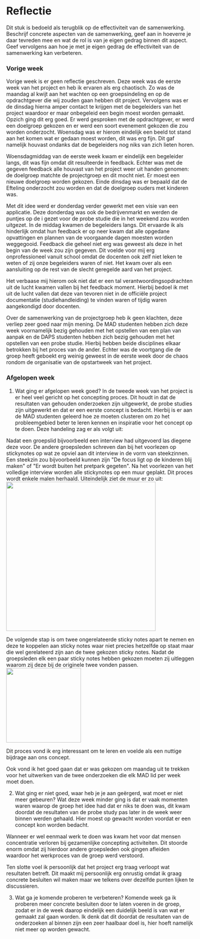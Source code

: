Reflectie
==========

Dit stuk is bedoeld als terugblik op de effectiviteit van de samenwerking.
Beschrijf concrete aspecten van de samenwerking, geef aan in hoeverre je daar tevreden mee en wat de rol is
 van je eigen gedrag binnen dit aspect. Geef vervolgens aan hoe je met je eigen gedrag de effectiviteit van 
 de samenwerking kan verbeteren.
 

### Vorige week
Vorige week is er geen reflectie geschreven. Deze week was de eerste week van het project en heb ik ervaren als erg chaotisch. Zo was de maandag al kwijt aan het wachten op een groepsindeling en op de opdrachtgever die wij zouden gaan hebben dit project. Vervolgens was er de dinsdag hierna amper contact te krijgen met de begeleiders van het project waardoor er maar onbegeleid een begin moest worden gemaakt. Opzich ging dit erg goed. Er werd gesproken met de opdrachtgever, er werd een doelgroep gekozen en er werd een soort evenement gekozen die zou worden onderzocht. Woensdag was er hierom eindelijk een beeld tot stand aan het komen wat er gedaan moest worden, dit was erg fijn. Dit gaf namelijk houvast ondanks dat de begeleiders nog niks van zich lieten horen.

Woensdagmiddag van de eerste week kwam er eindelijk een begeleider langs, dit was fijn omdat dit resulteerde in feedback. Echter was met de gegeven feedback alle houvast van het project weer uit handen genomen: de doelgroep matchte de projectgroep en dit mocht niet. Er moest een nieuwe doelgroep worden gekozen. Einde dinsdag was er bepaald dat de Efteling onderzocht zou worden en dat de doelgroep ouders met kinderen was.

Met dit idee werd er donderdag verder gewerkt met een visie van een applicatie. Deze donderdag was ook de bedrijvenmarkt en werden de puntjes op de i gezet voor de probe studie die in het weekend zou worden uitgezet. In de middag kwamen de begeleiders langs. Dit ervaarde ik als hinderlijk omdat hun feedback er op neer kwam dat alle opgedane opvattingen en plannen van de voorgaande dagen moesten worden weggegooid. Feedback die geheel niet erg was geweest als deze in het begin van de week zou zijn gegeven. Dit voelde voor mij erg onprofessioneel vanuit school omdat de docenten ook zelf niet leken te weten of zij onze begeleiders waren of niet. Het kwam over als een aansluiting op de rest van de slecht geregelde aard van het project.

Het verbaase mij hierom ook niet dat er een tal verantwoordingsopdrachten uit de lucht kwamen vallen bij het feedback moment. Hierbij bedoel ik met uit de lucht vallen dat deze van tevoren niet in de officiële project documentatie (studiehandleiding) te vinden waren of tijdig waren aangekondigd door docenten. 

Over de samenwerking van de projectgroep heb ik geen klachten, deze verliep zeer goed naar mijn mening. De MAD studenten hebben zich deze week voornamelijk bezig gehouden met het opstellen van een plan van aanpak en de DAPS studenten hebben zich bezig gehouden met het opstellen van een probe studie. Hierbij hebben beide disciplines elkaar betrokken bij het proces van de ander. Echter was de voortgang die de groep heeft geboekt erg weinig geweest in de eerste week door de chaos rondom de organisatie van de opstartweek van het project.

### Afgelopen week

1. Wat ging er afgelopen week goed?
In de tweede week van het project is er heel veel gericht op het concepting proces. Dit houdt in dat de resultaten van gehouden onderzoeken zijn uitgewerkt, de probe studies zijn uitgewerkt en dat er een eerste concept is bedacht. Hierbij is er aan de MAD studenten geleerd hoe ze moeten clusteren om zo het probleemgebied beter te leren kennen en inspiratie voor het concept op te doen. 
Deze handeling zag er als volgt uit:

Nadat een groepslid bijvoorbeeld een interview had uitgevoerd las diegene deze voor. De andere groepsleden schreven dan bij het voorlezen op stickynotes op wat ze opviel aan dit interview in de vorm van steekzinnen. Een steekzin zou bijvoorbeeld kunnen zijn "De focus ligt op de kinderen blij maken" of "Er wordt buiten het pretpark gegeten". Na het voorlezen van het volledige interview worden alle stickynotes op een muur geplakt. Dit proces wordt enkele malen herhaald. Uiteindelijk ziet de muur er zo uit:
<br><img src="https://i.imgur.com/UorSO9y.jpg" width="400" height="400"><br>

De volgende stap is om twee ongerelateerde sticky notes apart te nemen en deze te koppelen aan sticky notes waar niet precies hetzelfde op staat maar die wel gerelateerd zijn aan de twee gekozen sticky notes. Nadat de groepsleden elk een paar sticky notes hebben gekozen moeten zij uitleggen waarom zij deze bij de originele twee vonden passen. 
<br><img src="https://i.imgur.com/008Txlo.jpg" width="200" height="200"><br>

Dit proces vond ik erg interessant om te leren en voelde als een nuttige bijdrage aan ons concept. 

Ook vond ik het goed gaan dat er was gekozen om maandag uit te trekken voor het uitwerken van de twee onderzoeken die elk MAD lid per week moet doen.

2. Wat ging er niet goed, waar heb je je aan geërgerd, wat moet er niet meer gebeuren?
Wat deze week minder ging is dat er vaak momenten waren waarop de groep het idee had dat er niks te doen was, dit kwam doordat de resultaten van de probe study pas later in de week weer binnen werden gehaald. Hier moest op gewacht worden voordat er een concept kon worden bedacht. 

Wanneer er wel eenmaal werk te doen was kwam het voor dat mensen concentratie verloren bij gezamenlijke concepting activiteiten. Dit stoorde enorm omdat zij hierdoor andere groepsleden ook gingen afleiden waardoor het werkproces van de groep werd verstoord.

Ten slotte voel ik persoonlijk dat het project erg traag verloopt wat resultaten betreft. Dit maakt mij persoonlijk erg onrustig omdat ik graag concrete besluiten wil maken maar we telkens over dezelfde punten lijken te discussieren. 
 
3. Wat ga je komende proberen te verbeteren?
Komende week ga ik proberen meer concrete besluiten door te laten voeren in de groep, zodat er in de week daarop eindelijk een duidelijk beeld is van wat er gemaakt zal gaan worden. Ik denk dat dit doordat de resultaten van de onderzoeken al binnen zijn een zeer haalbaar doel is, hier hoeft namelijk niet meer op worden gewacht. 
